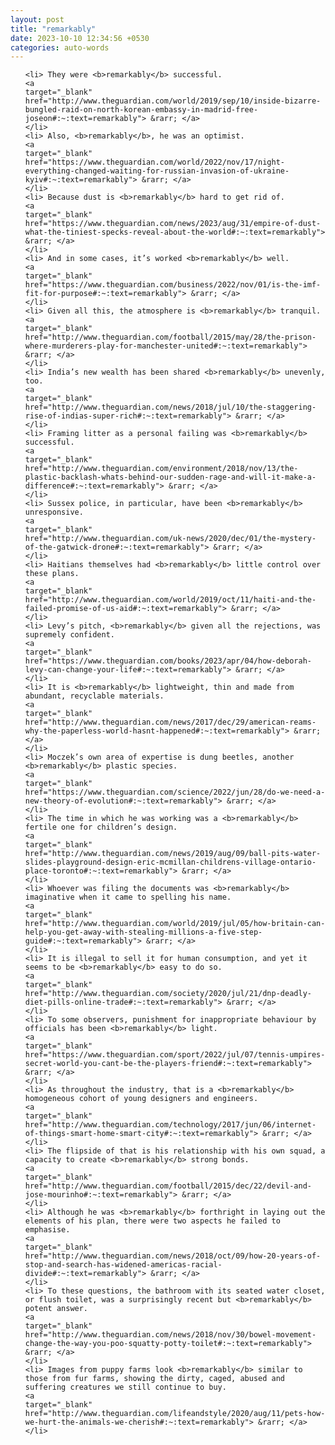 ```yaml
---
layout: post
title: "remarkably"
date: 2023-10-10 12:34:56 +0530
categories: auto-words
---
```

<ol>

    <li> They were <b>remarkably</b> successful.
    <a 
    target="_blank" 
    href="http://www.theguardian.com/world/2019/sep/10/inside-bizarre-bungled-raid-on-north-korean-embassy-in-madrid-free-joseon#:~:text=remarkably"> &rarr; </a>
    </li>
    <li> Also, <b>remarkably</b>, he was an optimist.
    <a 
    target="_blank" 
    href="https://www.theguardian.com/world/2022/nov/17/night-everything-changed-waiting-for-russian-invasion-of-ukraine-kyiv#:~:text=remarkably"> &rarr; </a>
    </li>
    <li> Because dust is <b>remarkably</b> hard to get rid of.
    <a 
    target="_blank" 
    href="https://www.theguardian.com/news/2023/aug/31/empire-of-dust-what-the-tiniest-specks-reveal-about-the-world#:~:text=remarkably"> &rarr; </a>
    </li>
    <li> And in some cases, it’s worked <b>remarkably</b> well.
    <a 
    target="_blank" 
    href="https://www.theguardian.com/business/2022/nov/01/is-the-imf-fit-for-purpose#:~:text=remarkably"> &rarr; </a>
    </li>
    <li> Given all this, the atmosphere is <b>remarkably</b> tranquil.
    <a 
    target="_blank" 
    href="http://www.theguardian.com/football/2015/may/28/the-prison-where-murderers-play-for-manchester-united#:~:text=remarkably"> &rarr; </a>
    </li>
    <li> India’s new wealth has been shared <b>remarkably</b> unevenly, too.
    <a 
    target="_blank" 
    href="http://www.theguardian.com/news/2018/jul/10/the-staggering-rise-of-indias-super-rich#:~:text=remarkably"> &rarr; </a>
    </li>
    <li> Framing litter as a personal failing was <b>remarkably</b> successful.
    <a 
    target="_blank" 
    href="http://www.theguardian.com/environment/2018/nov/13/the-plastic-backlash-whats-behind-our-sudden-rage-and-will-it-make-a-difference#:~:text=remarkably"> &rarr; </a>
    </li>
    <li> Sussex police, in particular, have been <b>remarkably</b> unresponsive.
    <a 
    target="_blank" 
    href="http://www.theguardian.com/uk-news/2020/dec/01/the-mystery-of-the-gatwick-drone#:~:text=remarkably"> &rarr; </a>
    </li>
    <li> Haitians themselves had <b>remarkably</b> little control over these plans.
    <a 
    target="_blank" 
    href="http://www.theguardian.com/world/2019/oct/11/haiti-and-the-failed-promise-of-us-aid#:~:text=remarkably"> &rarr; </a>
    </li>
    <li> Levy’s pitch, <b>remarkably</b> given all the rejections, was supremely confident.
    <a 
    target="_blank" 
    href="https://www.theguardian.com/books/2023/apr/04/how-deborah-levy-can-change-your-life#:~:text=remarkably"> &rarr; </a>
    </li>
    <li> It is <b>remarkably</b> lightweight, thin and made from abundant, recyclable materials.
    <a 
    target="_blank" 
    href="http://www.theguardian.com/news/2017/dec/29/american-reams-why-the-paperless-world-hasnt-happened#:~:text=remarkably"> &rarr; </a>
    </li>
    <li> Moczek’s own area of expertise is dung beetles, another <b>remarkably</b> plastic species.
    <a 
    target="_blank" 
    href="https://www.theguardian.com/science/2022/jun/28/do-we-need-a-new-theory-of-evolution#:~:text=remarkably"> &rarr; </a>
    </li>
    <li> The time in which he was working was a <b>remarkably</b> fertile one for children’s design.
    <a 
    target="_blank" 
    href="http://www.theguardian.com/news/2019/aug/09/ball-pits-water-slides-playground-design-eric-mcmillan-childrens-village-ontario-place-toronto#:~:text=remarkably"> &rarr; </a>
    </li>
    <li> Whoever was filing the documents was <b>remarkably</b> imaginative when it came to spelling his name.
    <a 
    target="_blank" 
    href="http://www.theguardian.com/world/2019/jul/05/how-britain-can-help-you-get-away-with-stealing-millions-a-five-step-guide#:~:text=remarkably"> &rarr; </a>
    </li>
    <li> It is illegal to sell it for human consumption, and yet it seems to be <b>remarkably</b> easy to do so.
    <a 
    target="_blank" 
    href="http://www.theguardian.com/society/2020/jul/21/dnp-deadly-diet-pills-online-trade#:~:text=remarkably"> &rarr; </a>
    </li>
    <li> To some observers, punishment for inappropriate behaviour by officials has been <b>remarkably</b> light.
    <a 
    target="_blank" 
    href="https://www.theguardian.com/sport/2022/jul/07/tennis-umpires-secret-world-you-cant-be-the-players-friend#:~:text=remarkably"> &rarr; </a>
    </li>
    <li> As throughout the industry, that is a <b>remarkably</b> homogeneous cohort of young designers and engineers.
    <a 
    target="_blank" 
    href="http://www.theguardian.com/technology/2017/jun/06/internet-of-things-smart-home-smart-city#:~:text=remarkably"> &rarr; </a>
    </li>
    <li> The flipside of that is his relationship with his own squad, a capacity to create <b>remarkably</b> strong bonds.
    <a 
    target="_blank" 
    href="http://www.theguardian.com/football/2015/dec/22/devil-and-jose-mourinho#:~:text=remarkably"> &rarr; </a>
    </li>
    <li> Although he was <b>remarkably</b> forthright in laying out the elements of his plan, there were two aspects he failed to emphasise.
    <a 
    target="_blank" 
    href="http://www.theguardian.com/news/2018/oct/09/how-20-years-of-stop-and-search-has-widened-americas-racial-divide#:~:text=remarkably"> &rarr; </a>
    </li>
    <li> To these questions, the bathroom with its seated water closet, or flush toilet, was a surprisingly recent but <b>remarkably</b> potent answer.
    <a 
    target="_blank" 
    href="http://www.theguardian.com/news/2018/nov/30/bowel-movement-change-the-way-you-poo-squatty-potty-toilet#:~:text=remarkably"> &rarr; </a>
    </li>
    <li> Images from puppy farms look <b>remarkably</b> similar to those from fur farms, showing the dirty, caged, abused and suffering creatures we still continue to buy.
    <a 
    target="_blank" 
    href="http://www.theguardian.com/lifeandstyle/2020/aug/11/pets-how-we-hurt-the-animals-we-cherish#:~:text=remarkably"> &rarr; </a>
    </li>